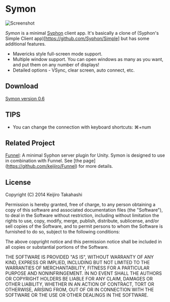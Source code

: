 Symon
=====

![Screenshot](http://keijiro.github.io/Symon/screenshot.png)

*Symon* is a minimal [Syphon](http://syphon.v002.info) client app. It's basically a
clone of (Syphon's Simple Client app)[https://github.com/Syphon/Simple] but has some
additional features.

- Mavericks style full-screen mode support.
- Multiple window support. You can open windows as many as you want, and put them on
  any number of displays!
- Detailed options - VSync, clear screen, auto connect, etc.

Download
--------

[Symon version 0.6](http://keijiro.github.io/Symon/symon-0.7.zip)


TIPS
----

- You can change the connection with keyboard shortcuts: ⌘+num

Related Project
---------------

[Funnel](https://github.com/keijiro/Funnel): A minimal Syphon server plugin for Unity.
Symon is designed to use in combination with Funnel. See [the page]
(https://github.com/keijiro/Funnel) for more details.

License
-------

Copyright (C) 2014 Keijiro Takahashi

Permission is hereby granted, free of charge, to any person obtaining a copy of
this software and associated documentation files (the "Software"), to deal in
the Software without restriction, including without limitation the rights to
use, copy, modify, merge, publish, distribute, sublicense, and/or sell copies of
the Software, and to permit persons to whom the Software is furnished to do so,
subject to the following conditions:

The above copyright notice and this permission notice shall be included in all
copies or substantial portions of the Software.

THE SOFTWARE IS PROVIDED "AS IS", WITHOUT WARRANTY OF ANY KIND, EXPRESS OR
IMPLIED, INCLUDING BUT NOT LIMITED TO THE WARRANTIES OF MERCHANTABILITY, FITNESS
FOR A PARTICULAR PURPOSE AND NONINFRINGEMENT. IN NO EVENT SHALL THE AUTHORS OR
COPYRIGHT HOLDERS BE LIABLE FOR ANY CLAIM, DAMAGES OR OTHER LIABILITY, WHETHER
IN AN ACTION OF CONTRACT, TORT OR OTHERWISE, ARISING FROM, OUT OF OR IN
CONNECTION WITH THE SOFTWARE OR THE USE OR OTHER DEALINGS IN THE SOFTWARE.
